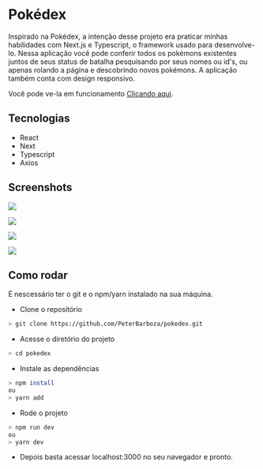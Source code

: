 # Pokédex

Inspirado na Pokédex, a intenção desse projeto era praticar minhas habilidades com Next.js e Typescript, o framework usado para desenvolve-lo. Nessa aplicação você pode conferir todos os pokémons existentes juntos de seus status de batalha pesquisando por seus nomes ou id's, ou apenas rolando a página e descobrindo novos pokémons. A aplicação também conta com design responsivo.

Você pode ve-la em funcionamento <a href="https://pokedex-self.vercel.app">Clicando aqui</a>.

## Tecnologias
- React
- Next
- Typescript
- Axios

## Screenshots

![](https://raw.githubusercontent.com/PeterBarboza/project-images-repository/main/pokedex/home-pokedex.png)

![](https://raw.githubusercontent.com/PeterBarboza/project-images-repository/main/pokedex/pikachu-pokedex.png)

![](https://raw.githubusercontent.com/PeterBarboza/project-images-repository/main/pokedex/footer-pokedex.png)

![](https://raw.githubusercontent.com/PeterBarboza/project-images-repository/main/pokedex/mobile-pokedex.png)

## Como rodar

É nescessário ter o git e o npm/yarn instalado na sua máquina.

- Clone o repositório
```bash
> git clone https://github.com/PeterBarboza/pokedex.git
```
- Acesse o diretório do projeto
```bash
> cd pokedex
```
- Instale as dependências
```bash
> npm install
ou
> yarn add
```
- Rode o projeto
```bash
> npm run dev
ou 
> yarn dev
```
- Depois basta acessar localhost:3000 no seu navegador e pronto.
